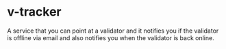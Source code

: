 # v-tracker
A service that you can point at a validator and it notifies you if the validator is offline via email and also notifies you when the validator is back online.
